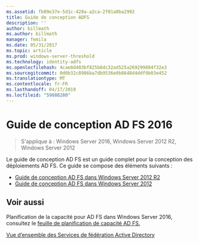 ```yaml
---
ms.assetid: fb09e37e-5d1c-428a-a2ca-2f01a0ba2992
title: Guide de conception ADFS
description: ''
author: billmath
ms.author: billmath
manager: femila
ms.date: 05/31/2017
ms.topic: article
ms.prod: windows-server-threshold
ms.technology: identity-adfs
ms.openlocfilehash: 4cae8d403bf825b8dc32ad525a269299884f32e3
ms.sourcegitcommit: 0d0b32c8986ba7db9536e0b8648d4ddf9b03e452
ms.translationtype: MT
ms.contentlocale: fr-FR
ms.lasthandoff: 04/17/2019
ms.locfileid: "59888280"
---
```

# <a name="ad-fs-2016-design-guide"></a>Guide de conception AD FS 2016

>S'applique à : Windows Server 2016, Windows Server 2012 R2, Windows Server 2012

Le guide de conception AD FS est un guide complet pour la conception des déploiements AD FS.  Ce guide se compose des éléments suivants :

-   [Guide de conception AD FS dans Windows Server 2012 R2](AD-FS-Design-Guide-in-Windows-Server-2012-R2.md)
-   [Guide de conception AD FS dans Windows Server 2012](AD-FS-Design-Guide-in-Windows-Server-2012.md)
  

  
## <a name="see-also"></a>Voir aussi  
Planification de la capacité pour AD FS dans Windows Server 2016, consultez le [feuille de planification de capacité AD FS.](http://adfsdocs.blob.core.windows.net/adfs/ADFSCapacity2016.xlsx)  
  
[Vue d’ensemble des Services de fédération Active Directory](../../Active-Directory-Federation-Services.md)
